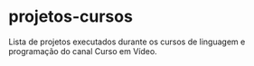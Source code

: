 # projetos-cursos
 Lista de projetos executados durante os cursos de linguagem e programação do canal Curso em Vídeo.
